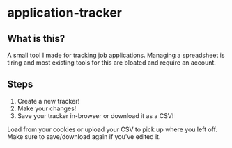 # application-tracker

## What is this?
A small tool I made for tracking job applications. Managing a spreadsheet is tiring and most existing tools for this are bloated and require an account.

## Steps
1. Create a new tracker!
2. Make your changes!
3. Save your tracker in-browser or download it as a CSV!

Load from your cookies or upload your CSV to pick up where you left off. Make sure to save/download again if you've edited it.